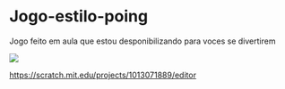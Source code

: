 # Jogo-estilo-poing

Jogo feito em aula que estou desponibilizando para voces se divertirem

![](https://media1.tenor.com/m/SVHx9p0mH-kAAAAC/the-simpsons-mr-burns.gif)




https://scratch.mit.edu/projects/1013071889/editor
